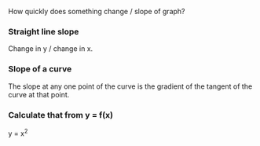 How quickly does something change / slope of graph?

### Straight line slope
Change in y / change in x.

### Slope of a curve
The slope at any one point of the curve is the gradient of the tangent of the
curve at that point.

### Calculate that from y = f(x)
y = x<sup>2</sup>
